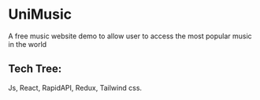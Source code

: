 # UniMusic
A free music website demo to allow user to access the most popular music in the world
## Tech Tree:
Js, React, RapidAPI, Redux, Tailwind css.

